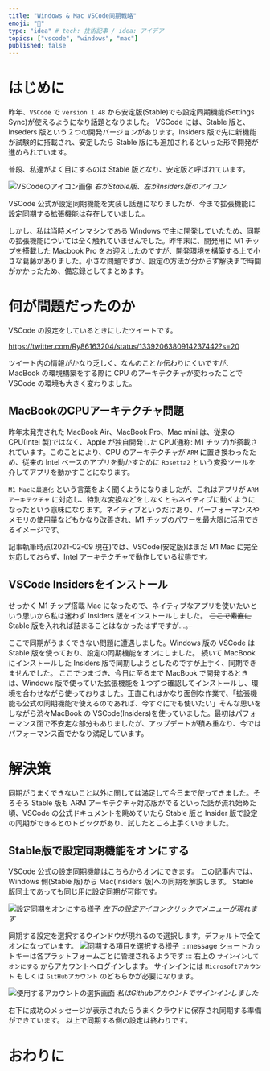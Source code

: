 ```yaml
---
title: "Windows & Mac VSCode同期戦略"
emoji: "🔄"
type: "idea" # tech: 技術記事 / idea: アイデア
topics: ["vscode", "windows", "mac"]
published: false
---
```


# はじめに

昨年、`VSCode` で `version 1.48` から安定版(Stable)でも設定同期機能(Settings Sync)が使えるようになり話題となりました。
VSCode には、Stable 版と、Inseders 版という２つの開発バージョンがあります。Insiders 版で先に新機能が試験的に搭載され、安定したら Stable 版にも追加されるといった形で開発が進められています。

普段、私達がよく目にするのは Stable 版となり、安定版と呼ばれています。

![VSCodeのアイコン画像](https://storage.googleapis.com/zenn-user-upload/tgrrxh4oo27xz99wxxw1tcfb5vuh)
*右がStable版、左がInsiders版のアイコン*

VSCode 公式が設定同期機能を実装し話題になりましたが、今まで拡張機能に設定同期する拡張機能は存在していました。

しかし、私は当時メインマシンである Windows で主に開発していたため、同期の拡張機能については全く触れていませんでした。昨年末に、開発用に M1 チップを搭載した Macbook Pro をお迎えしたのですが、開発環境を構築する上で小さな葛藤がありました。小さな問題ですが、設定の方法が分からず解決まで時間がかかったため、備忘録としてまとめます。

# 何が問題だったのか

VSCode の設定をしているときにしたツイートです。

https://twitter.com/Ry86163204/status/1339206380914237442?s=20

ツイート内の情報がかなり乏しく、なんのことか伝わりにくいですが、MacBook の環境構築をする際に CPU のアーキテクチャが変わったことで VSCode の環境も大きく変わりました。

## MacBookのCPUアーキテクチャ問題

昨年末発売された MacBook Air、MacBook Pro、Mac mini は、従来の CPU(Intel 製)ではなく、Apple が独自開発した CPU(通称: M1 チップ)が搭載されています。このことにより、CPU のアーキテクチャが `ARM` に置き換わったため、従来の Intel ベースのアプリを動かすために `Rosetta2` という変換ツールを介してアプリを動かすことになります。

`M1 Macに最適化` という言葉をよく聞くようになりましたが、これはアプリが `ARMアーキテクチャ` に対応し、特別な変換などをしなくともネイティブに動くようになったという意味になります。ネイティブというだけあり、パーフォーマンスやメモリの使用量などもかなり改善され、M1 チップのパワーを最大限に活用できるイメージです。

記事執筆時点(2021-02-09 現在)では、VSCode(安定版)はまだ M1 Mac に完全対応しておらず、Intel アーキテクチャで動作している状態です。

## VSCode Insidersをインストール

せっかく M1 チップ搭載 Mac になったので、ネイティブなアプリを使いたいという思いから私は迷わず Insiders 版をインストールしました。
~~ここで素直に Stable 版を入れれば詰まることはなかったはずですが...。~~

ここで同期がうまくできない問題に遭遇しました。Windows 版の VSCode は Stable 版を使っており、設定の同期機能をオンにしました。
続いて MacBook にインストールした Insiders 版で同期しようとしたのですが上手く、同期できませんでした。
ここでつまづき、今日に至るまで MacBook で開発するときは、Windows 版で使っていた拡張機能を１つずつ確認してインストールし、環境を合わせながら使っておりました。正直これはかなり面倒な作業で、「拡張機能も公式の同期機能で使えるのであれば、今すぐにでも使いたい」そんな思いをしながら渋々MacBook の VSCode(Insiders)を使っていました。最初はパフォーマンス面で不安定な部分もありましたが、アップデートが積み重なり、今ではパフォーマンス面でかなり満足しています。

# 解決策

同期がうまくできないこと以外に関しては満足して今日まで使ってきました。そろそろ Stable 版も ARM アーキテクチャ対応版がでるといった話が流れ始めた頃、VSCode の公式ドキュメントを眺めていたら Stable 版と Insider 版で設定の同期ができるとのトピックがあり、試したところ上手くいきました。

## Stable版で設定同期機能をオンにする

VSCode 公式の設定同期機能はこちらからオンにできます。
この記事内では、Windows 側(Stable 版)から Mac(Insiders 版)への同期を解説します。
Stable 版同士であっても同じ用に設定同期が可能です。

![設定同期をオンにする様子](https://storage.googleapis.com/zenn-user-upload/nzyepfjno7qulnoaiuuffk0nj6c9)
*左下の設定アイコンクリックでメニューが現れます*

同期する設定を選択するウインドウが現れるので選択します。デフォルトで全てオンになっています。
![同期する項目を選択する様子](https://storage.googleapis.com/zenn-user-upload/uo73sd23a1x1pxzwonx9r3cc3d53)
:::message
ショートカットキーは各プラットフォームごとに管理されるようです
:::
右上の `サインインしてオンにする` からアカウントへログインします。
サインインには `Microsoftアカウント` もしくは `GitHubアカウント` のどちらかが必要になります。

![使用するアカウントの選択画面](https://storage.googleapis.com/zenn-user-upload/zddtezfrdvcj9hbbfm7hj0zaqh3y)
*私はGithubアカウントでサインインしました*

右下に成功のメッセージが表示されたらうまくクラウドに保存され同期する準備ができています。
以上で同期する側の設定は終わりです。

# おわりに